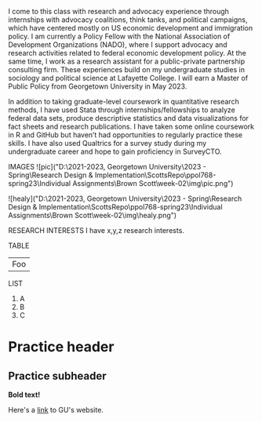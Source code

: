 I come to this class with research and advocacy experience through internships with advocacy coalitions, think tanks, and political campaigns, which have centered mostly on US economic development and immigration policy. I am currently a Policy Fellow with the National Association of Development Organizations (NADO), where I support advocacy and research activities related to federal economic development policy. At the same time, I work as a research assistant for a public-private partnership consulting firm. These experiences build on my undergraduate studies in sociology and political science at Lafayette College. I will earn a Master of Public Policy from Georgetown University in May 2023.

In addition to taking graduate-level coursework in quantitative research methods, I have used Stata through internships/fellowships to analyze federal data sets, produce descriptive statistics and data visualizations for fact sheets and research publications. I have taken some online coursework in R and GitHub but haven’t had opportunities to regularly practice these skills. I have also used Qualtrics for a survey study during my undergraduate career and hope to gain proficiency in SurveyCTO.

IMAGES
![pic]("D:\2021-2023, Georgetown University\2023 - Spring\Research Design & Implementation\ScottsRepo\ppol768-spring23\Individual Assignments\Brown Scott\week-02\img\pic.png")

![healy]("D:\2021-2023, Georgetown University\2023 - Spring\Research Design & Implementation\ScottsRepo\ppol768-spring23\Individual Assignments\Brown Scott\week-02\img\healy.png")

RESEARCH INTERESTS
I have x,y,z research interests.

TABLE
<table>
    <tr>
        <td>Foo</td>
    </tr>
</table>

LIST
<ol>
<li>A</li>
<li>B</li>
<li>C</li>
</ol>

# Practice header #
## Practice subheader ##

**Bold text!**

Here's a [link](https://www.georgetown.edu/ "Georgetown University") to GU's website.
